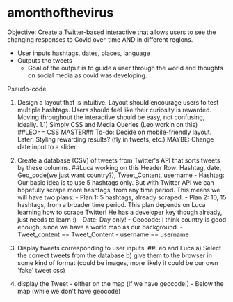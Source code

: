 # amonthofthevirus

Objective: Create a Twitter-based interactive that allows users to see the changing responses to Covid over-time AND in different regions.

-   User inputs hashtags, dates, places, language
-   Outputs the tweets
    -   Goal of the output is to guide a user through the world and thoughts on social media as covid was developing.

Pseudo-code

1) Design a layout that is intuitive. Layout should encourage users to test multiple hashtags. Users should feel like their curiosity is rewarded. Moving throughout the interactive should be easy, not confusing, ideally.
1.1) Simply CSS and Media Queries (Leo workin on this)
  \##LEO== CSS MASTER##
  To-do: Decide on mobile-friendly layout.
  Later: Styling rewarding results? (fly in tweets, etc.)
  MAYBE: Change date input to a slider

2) Create a database (CSV) of tweets from  Twitter's API that sorts tweets by these columns. ##Luca working on this
  Header Row: Hashtag, date, Geo_code(we just want country?), Tweet_Content, username
    \- Hashtag: Our basic idea is to use 5 hashtags only. But with Twitter API we can hopefully scrape more hashtags, from any time period. This means we will have two plans:
      \- Plan 1: 5 hashtags, already scraped.
      \- Plan 2: 10, 15 hashtags, from a broader time period. This plan depends on Luca learning how to scrape Twitter! He has a developer key though already, just needs to learn :)
    \- Date: Day only!
    \- Geocode: I think country is good enough, since we have a world map as our background.
    \- Tweet_content == Tweet_Content
    \- username == username

3) Display tweets corresponding to user inputs. ##Leo and Luca
  a) Select the correct tweets from the database
  b) give them to the browser in some kind of format (could be images, more likely it could be our own 'fake' tweet css)
  3) display the Tweet
    \- either on the map (if we have geocode!)
    \- Below the map (while we don't have geocode)
